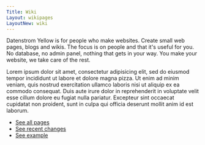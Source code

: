 ```yaml
---
Title: Wiki
Layout: wikipages
LayoutNew: wiki
---
```

Datenstrom Yellow is for people who make websites. Create small web pages, blogs and wikis. The focus is on people and that it's useful for you. No database, no admin panel, nothing that gets in your way. You make your website, we take care of the rest.

Lorem ipsum dolor sit amet, consectetur adipisicing elit, sed do eiusmod tempor incididunt ut labore et dolore magna pizza. Ut enim ad minim veniam, quis nostrud exercitation ullamco laboris nisi ut aliquip ex ea commodo consequat. Duis aute irure dolor in reprehenderit in voluptate velit esse cillum dolore eu fugiat nulla pariatur. Excepteur sint occaecat cupidatat non proident, sunt in culpa qui officia deserunt mollit anim id est laborum.

* [See all pages](./special:pages/)
* [See recent changes](./special:changes/)
* [See example](./tag:example/)
